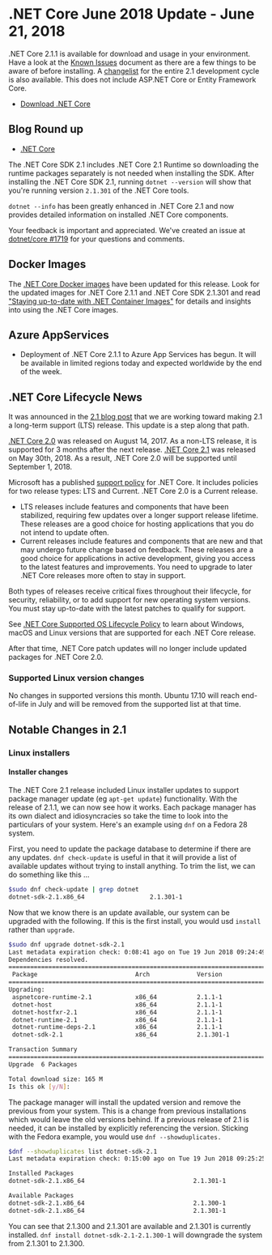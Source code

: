 # .NET Core June 2018 Update - June 21, 2018

.NET Core 2.1.1 is available for download and usage in your environment. Have a look at the [Known Issues](2.1.1-known-issues.md) document as there are a few things to be aware of before installing. A [changelist](https://github.com/dotnet/core/blob/main/release-notes/2.1/2.1.1-commit.md) for the entire 2.1 development cycle is also available. This does not include ASP.NET Core or Entity Framework Core.

* [Download .NET Core](https://github.com/dotnet/core/blob/main/release-notes/download-archives/2.1.1-download.md)

## Blog Round up

* [.NET Core](https://devblogs.microsoft.com/dotnet/net-core-2-1-june-update/)

The .NET Core SDK 2.1 includes .NET Core 2.1 Runtime so downloading the runtime packages separately is not needed when installing the SDK. After installing the .NET Core SDK 2.1, running `dotnet --version` will show that you're running version `2.1.301` of the .NET Core tools.

`dotnet --info` has been greatly enhanced in .NET Core 2.1 and now provides detailed information on installed .NET Core components.

Your feedback is important and appreciated. We've created an issue at [dotnet/core #1719](https://github.com/dotnet/core/issues/1719) for your questions and comments.

## Docker Images

The [.NET Core Docker images](https://hub.docker.com/r/microsoft/dotnet/) have been updated for this release. Look for the updated images for .NET Core 2.1.1 and .NET Core SDK 2.1.301 and read ["Staying up-to-date with .NET Container Images"](https://devblogs.microsoft.com/dotnet/staying-up-to-date-with-net-container-images/) for details and insights into using the .NET Core images.

## Azure AppServices

* Deployment of .NET Core 2.1.1 to Azure App Services has begun. It will be available in limited regions today and expected worldwide by the end of the week.

## .NET Core Lifecycle News

It was announced in the [2.1 blog post](https://devblogs.microsoft.com/dotnet/announcing-net-core-2-1/) that we are working toward making 2.1 a long-term support (LTS) release. This update is a step along that path.

[.NET Core 2.0](https://devblogs.microsoft.com/dotnet/announcing-net-core-2-0/) was released on August 14, 2017. As a non-LTS release, it is supported for 3 months after the next release.
[.NET Core 2.1](https://devblogs.microsoft.com/dotnet/announcing-net-core-2-1/) was released on May 30th, 2018. As a result, .NET Core 2.0 will be supported until September 1, 2018.

Microsoft has a published [support policy](https://github.com/dotnet/core/blob/main/microsoft-support.md) for .NET Core. It includes policies for two release types: LTS and Current. .NET Core 2.0 is a Current release.

* LTS releases include features and components that have been stabilized, requiring few updates over a longer support release lifetime. These releases are a good choice for hosting applications that you do not intend to update often.
* Current releases include features and components that are new and that may undergo future change based on feedback. These releases are a good choice for applications in active development, giving you access to the latest features and improvements. You need to upgrade to later .NET Core releases more often to stay in support.

Both types of releases receive critical fixes throughout their lifecycle, for security, reliability, or to add support for new operating system versions. You must stay up-to-date with the latest patches to qualify for support.

See [.NET Core Supported OS Lifecycle Policy](https://github.com/dotnet/core/blob/main/os-lifecycle-policy.md) to learn about Windows, macOS and Linux versions that are supported for each .NET Core release.

After that time, .NET Core patch updates will no longer include updated packages for .NET Core 2.0.

### Supported Linux version changes

No changes in supported versions this month. Ubuntu 17.10 will reach end-of-life in July and will be removed from the supported list at that time.

## Notable Changes in 2.1

### Linux installers

#### Installer changes

The .NET Core 2.1 release included Linux installer updates to support package manager update (eg `apt-get update`) functionality. With the release of 2.1.1, we can now see how it works. Each package manager has its own dialect and idiosyncracies so take the time to look into the particulars of your system. Here's an example using `dnf` on a Fedora 28 system.

First, you need to update the package database to determine if there are any updates. `dnf check-update` is useful in that it will provide a list of available updates without trying to install anything. To trim the list, we can do something like this ...

```bash
$sudo dnf check-update | grep dotnet
dotnet-sdk-2.1.x86_64                  2.1.301-1                        packages-microsoft-com-prod
```

Now that we know there is an update available, our system can be upgraded with the following. If this is the first install, you would usd `install` rather than `upgrade`.

```bash
$sudo dnf upgrade dotnet-sdk-2.1
Last metadata expiration check: 0:08:41 ago on Tue 19 Jun 2018 09:24:49 AM PDT.
Dependencies resolved.
=======================================================================================================================
 Package                           Arch             Version                Repository                             Size
=======================================================================================================================
Upgrading:
 aspnetcore-runtime-2.1            x86_64           2.1.1-1                packages-microsoft-com-prod            29 M
 dotnet-host                       x86_64           2.1.1-1                packages-microsoft-com-prod            45 k
 dotnet-hostfxr-2.1                x86_64           2.1.1-1                packages-microsoft-com-prod           195 k
 dotnet-runtime-2.1                x86_64           2.1.1-1                packages-microsoft-com-prod            27 M
 dotnet-runtime-deps-2.1           x86_64           2.1.1-1                packages-microsoft-com-prod           2.8 k
 dotnet-sdk-2.1                    x86_64           2.1.301-1              packages-microsoft-com-prod           109 M

Transaction Summary
=======================================================================================================================
Upgrade  6 Packages

Total download size: 165 M
Is this ok [y/N]:
```

The package manager will install the updated version and remove the previous from your system. This is a change from previous installations which would leave the old versions behind. If a previous release of 2.1 is needed, it can be installed by explicitly referencing the version. Sticking with the Fedora example, you would use `dnf --showduplicates.`

```bash
$dnf --showduplicates list dotnet-sdk-2.1
Last metadata expiration check: 0:15:00 ago on Tue 19 Jun 2018 09:25:25 AM PDT.

Installed Packages
dotnet-sdk-2.1.x86_64                              2.1.301-1                               @packages-microsoft-com-prod

Available Packages
dotnet-sdk-2.1.x86_64                              2.1.300-1                               packages-microsoft-com-prod
dotnet-sdk-2.1.x86_64                              2.1.301-1                               @packages-microsoft-com-prod
```

You can see that 2.1.300 and 2.1.301 are available and 2.1.301 is currently installed. `dnf install dotnet-sdk-2.1-2.1.300-1` will downgrade the system from 2.1.301 to 2.1.300.

